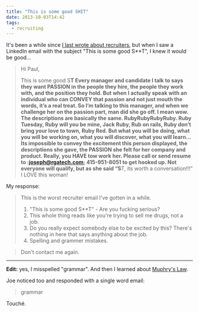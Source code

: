 ```yaml
---
title: "This is some good SHIT"
date: 2013-10-03T14:42
tags:
  - recruiting
---
```


It's been a while since [I last wrote about recruiters](/posts/this-is-very-good-position), but when I saw a LinkedIn email with the subject "This is some good S**T", I knew it would be good...

> Hi Paul,
>
> This is some good S**T
> Every manager and candidate I talk to says they want PASSION in the people they hire, the people they work with, and the position they hold. But when I actually speak with an individual who can CONVEY that passion and not just mouth the words, it’s a real treat. So I’m talking to this manager, and when we challenge her on the passion part, man did she go off. I mean wow. The descriptions are basically the same. RubyRubyRubyRuby. Ruby Tuesday, Ruby will you be mine, Jack Ruby, Rub on rails, Ruby don’t bring your love to town, Ruby Red. But what you will be doing, what you will be working on, what you will discover, what you will learn…Its impossible to convey the excitement this person displayed, the descriptions she gave, the PASSION she felt for her company and product. Really, you HAVE tow work her. Please call or send resume to :joseph@rgatech.com; 415-951-8051 to get hooked up. Not everyone will qualify, but as she said “S**T, its worth a conversation!!!” I LOVE this woman!

My response:

> This is the worst recruiter email I've gotten in a while.
>
> 1. "This is some good S**T" - Are you fucking serious?
> 2. This whole thing reads like you're trying to sell me drugs, not a job.
> 3. Do you really expect somebody else to be excited by this? There's nothing in here that says anything about the job.
> 4. Spelling and grammer mistakes.

> Don't contact me again.

- - -

**Edit:** yes, I misspelled "grammar". And then I learned about [Muphry's Law](http://en.wikipedia.org/wiki/Muphry%27s_law).

Joe noticed too and responded with a single word email:

> grammar

Touché.
